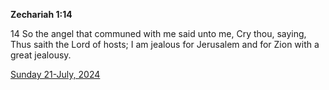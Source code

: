 **Zechariah 1:14**

14 So the angel that communed with me said unto me, Cry thou, saying, Thus saith the Lord of hosts; I am jealous for Jerusalem and for Zion with a great jealousy.

[Sunday 21-July, 2024](https://getbible.net/kjv/Zechariah/1/14)
